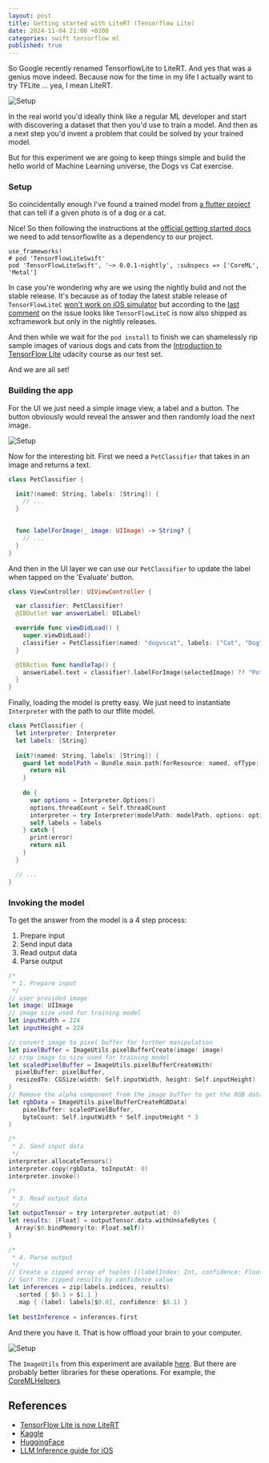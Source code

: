 ```yaml
---
layout: post
title: Getting started with LiteRT (Tensorflow Lite)
date: 2024-11-04 21:00 +0200
categories: swift tensorflow ml
published: true
---
```


So Google recently renamed TensorflowLite to LiteRT. And yes that was a genius move indeed. Because now for the time in my life I actually want to try TFLite ... yea, I mean LiteRT.

![Setup](/assets/hello-litert/meme.jpg)

In the real world you'd ideally think like a regular ML developer and start with discovering a dataset that then you'd use to train a model. 
And then as a next step you'd invent a problem that could be solved by your trained model. 

But for this experiment we are going to keep things simple and build the hello world of Machine Learning universe, the Dogs vs Cat exercise.

### Setup
So coincidentally enough I've found a trained model from [a flutter project](https://github.com/offfahad/cat-and-dog-detector-app-flutter) that can tell if a given photo is of a dog or a cat.

Nice! So then following the instructions at the [official getting started docs](https://ai.google.dev/edge/litert/ios/quickstart) we need to add tensorflowlite as a dependency to our project.

```
use_frameworks!
# pod 'TensorFlowLiteSwift'
pod 'TensorFlowLiteSwift', '~> 0.0.1-nightly', :subspecs => ['CoreML', 'Metal']
```

In case you're wondering why are we using the nightly build and not the stable release. It's because as of today the latest stable release of `TensorFlowLiteC` [won't work on iOS simulator](https://github.com/tensorflow/tensorflow/issues/47400) but according to the [last comment](https://github.com/tensorflow/tensorflow/issues/47400#issuecomment-1126611267) on the issue looks like `TensorFlowLiteC` is now also shipped as xcframework but only in the nightly releases.

And then while we wait for the `pod install` to finish we can shamelessly rip sample images of various dogs and cats from the [Introduction to TensorFlow Lite](https://www.udacity.com/enrollment/ud190) udacity course as our test set. 

And we are all set!

### Building the app

For the UI we just need a simple image view, a label and a button. The button obviously would reveal the answer and then randomly load the next image.

![Setup](/assets/hello-litert/setup.png)

Now for the interesting bit. First we need a `PetClassifier` that takes in an image and returns a text.

```swift
class PetClassifier {

  init?(named: String, labels: [String]) {
    // ...
  }

  
  func labelForImage(_ image: UIImage) -> String? {
    // ...
  }
}
```

And then in the UI layer we can use our `PetClassifier` to update the label when tapped on the 'Evaluate' button.

```swift
class ViewController: UIViewController {

  var classifier: PetClassifier?
  @IBOutlet var answerLabel: UILabel!

  override func viewDidLoad() {
    super.viewDidLoad()
    classifier = PetClassifier(named: "dogvscat", labels: ["Cat", "Dog"])
  }

  @IBAction func handleTap() {
    answerLabel.text = classifier?.labelForImage(selectedImage) ?? "Potato"
  }
}
```

Finally, loading the model is pretty easy. We just need to instantiate `Interpreter` with the path to our tflite model.

```swift
class PetClassifier {
  let interpreter: Interpreter
  let labels: [String]
    
  init?(named: String, labels: [String]) {
    guard let modelPath = Bundle.main.path(forResource: named, ofType: "tflite") else {
      return nil
    }
    
    do {
      var options = Interpreter.Options()
      options.threadCount = Self.threadCount
      interpreter = try Interpreter(modelPath: modelPath, options: options)
      self.labels = labels
    } catch {
      print(error)
      return nil
    }
  }

  // ...
}
```

### Invoking the model

To get the answer from the model is a 4 step process:
  1. Prepare input
  2. Send input data
  3. Read output data
  4. Parse output

```swift
/*
 * 1. Prepare input
 */
// user provided image
let image: UIImage 
// image size used for training model
let inputWidth = 224
let inputHeight = 224

// convert image to pixel buffer for further manipulation
let pixelBuffer = ImageUtils.pixelBufferCreate(image: image)
// crop image to size used for training model
let scaledPixelBuffer = ImageUtils.pixelBufferCreateWith(
  pixelBuffer: pixelBuffer,
  resizedTo: CGSize(width: Self.inputWidth, height: Self.inputHeight)
)
// Remove the alpha component from the image buffer to get the RGB data.
let rgbData = ImageUtils.pixelBufferCreateRGBData(
    pixelBuffer: scaledPixelBuffer,
    byteCount: Self.inputWidth * Self.inputHeight * 3
)

/*
 * 2. Send input data 
 */
interpreter.allocateTensors()      
interpreter.copy(rgbData, toInputAt: 0)
interpreter.invoke()

/*
 * 3. Read output data
 */
let outputTensor = try interpreter.output(at: 0)
let results: [Float] = outputTensor.data.withUnsafeBytes {
  Array($0.bindMemory(to: Float.self))
}

/*
 * 4. Parse output
 */      
// Create a zipped array of tuples [(labelIndex: Int, confidence: Float)].
// Sort the zipped results by confidence value
let inferences = zip(labels.indices, results)
  .sorted { $0.1 > $1.1 }
  .map { (label: labels[$0.0], confidence: $0.1) }
      
let bestInference = inferences.first
```

And there you have it. That is how offload your brain to your computer.

![Setup](/assets/hello-litert/final.png)

The `ImageUtils` from this experiment are available [here](https://gist.github.com/chunkyguy/1e5244c4dcee8436d700f99380629989). But there are probably better libraries for these operations. For example, the [CoreMLHelpers](https://github.com/hollance/CoreMLHelpers)

## References
- [TensorFlow Lite is now LiteRT](https://developers.googleblog.com/en/tensorflow-lite-is-now-litert/)
- [Kaggle](https://www.kaggle.com/models?framework=tfLite)
- [HuggingFace](https://huggingface.co/models?library=tflite)
- [LLM Inference guide for iOS](https://ai.google.dev/edge/mediapipe/solutions/genai/llm_inference/ios)
